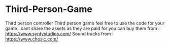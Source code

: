 # Third-Person-Game
Third person controller 
Third person game  feel free to use the code for your game . cant share the assets as they are paid for you can buy them from : https://www.syntystudios.com/
Sound tracks from : https://www.chosic.com/
